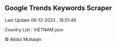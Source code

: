 

## Google Trends Keywords Scraper 
 
Last Update 08-12-2022 , 16:51:46

Country List :
VIETNAM.json



© Abdul Muttaqin 
